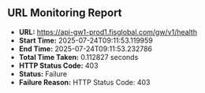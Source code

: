 ## URL Monitoring Report

- **URL:** https://api-gw1-prod1.fisglobal.com/gw/v1/health
- **Start Time:** 2025-07-24T09:11:53.119959
- **End Time:** 2025-07-24T09:11:53.232786
- **Total Time Taken:** 0.112827 seconds
- **HTTP Status Code:** 403
- **Status:** Failure
- **Failure Reason:** HTTP Status Code: 403
